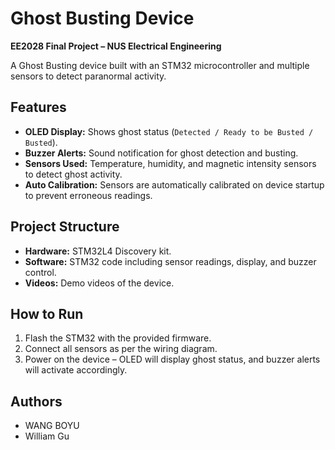 # Ghost Busting Device

**EE2028 Final Project – NUS Electrical Engineering**

A Ghost Busting device built with an STM32 microcontroller and multiple sensors to detect paranormal activity.

## Features
- **OLED Display:** Shows ghost status (`Detected / Ready to be Busted / Busted`).
- **Buzzer Alerts:** Sound notification for ghost detection and busting.
- **Sensors Used:** Temperature, humidity, and magnetic intensity sensors to detect ghost activity.
- **Auto Calibration:** Sensors are automatically calibrated on device startup to prevent erroneous readings.

## Project Structure
- **Hardware:** STM32L4 Discovery kit.
- **Software:** STM32 code including sensor readings, display, and buzzer control.
- **Videos:** Demo videos of the device.

## How to Run
1. Flash the STM32 with the provided firmware.
2. Connect all sensors as per the wiring diagram.
3. Power on the device – OLED will display ghost status, and buzzer alerts will activate accordingly.

## Authors
- WANG BOYU
- William Gu
